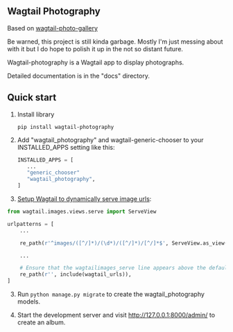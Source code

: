 
## Wagtail Photography


Based on [wagtail-photo-gallery](https://github.com/donhauser/wagtail-photo-gallery)

Be warned, this project is still kinda garbage. Mostly I'm just messing about with it but I do hope to polish it up in
the not so distant future.

Wagtail-photography is a Wagtail app to display photographs.

Detailed documentation is in the "docs" directory.

Quick start
-----------

1. Install library

   ```pip install wagtail-photography```


2. Add "wagtail_photography" and wagtail-generic-chooser to your INSTALLED_APPS setting like this:

   ```python
   INSTALLED_APPS = [
      ...
      "generic_chooser"
      "wagtail_photography",
   ]
   ```


3. [Setup Wagtail to dynamically serve image urls](https://docs.wagtail.org/en/stable/advanced_topics/images/image_serve_view.html#setup):

```python
from wagtail.images.views.serve import ServeView

urlpatterns = [
    ...

    re_path(r'^images/([^/]*)/(\d*)/([^/]*)/[^/]*$', ServeView.as_view(), name='wagtailimages_serve'),

    ...

    # Ensure that the wagtailimages_serve line appears above the default Wagtail page serving route
    re_path(r'', include(wagtail_urls)),
]
```

3. Run ``python manage.py migrate`` to create the wagtail_photography models.

4. Start the development server and visit http://127.0.0.1:8000/admin/
   to create an album.